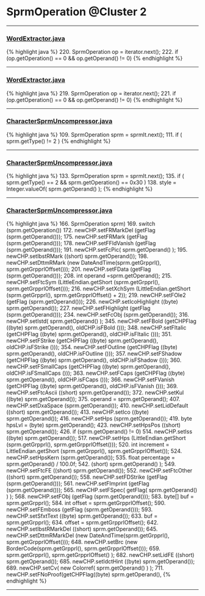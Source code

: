 # SprmOperation @Cluster 2

***

### [WordExtractor.java](https://searchcode.com/codesearch/view/48925096/)
{% highlight java %}
220. SprmOperation op = iterator.next();
222. if (op.getOperation() == 0 && op.getOperand() != 0)
{% endhighlight %}

***

### [WordExtractor.java](https://searchcode.com/codesearch/view/138792453/)
{% highlight java %}
219. SprmOperation op = iterator.next();
221. if (op.getOperation() == 0 && op.getOperand() != 0)
{% endhighlight %}

***

### [CharacterSprmUncompressor.java](https://searchcode.com/codesearch/view/97384370/)
{% highlight java %}
109. SprmOperation sprm = sprmIt.next();
111. if ( sprm.getType() != 2 )
{% endhighlight %}

***

### [CharacterSprmUncompressor.java](https://searchcode.com/codesearch/view/97384370/)
{% highlight java %}
133. SprmOperation sprm = sprmIt.next();
135. if ( sprm.getType() == 2 && sprm.getOperation() == 0x30 )
138.     style = Integer.valueOf( sprm.getOperand() );
{% endhighlight %}

***

### [CharacterSprmUncompressor.java](https://searchcode.com/codesearch/view/97384370/)
{% highlight java %}
166.                                   SprmOperation sprm)
169. switch (sprm.getOperation())
172.     newCHP.setFRMarkDel (getFlag (sprm.getOperand()));
175.     newCHP.setFRMark (getFlag (sprm.getOperand()));
178.     newCHP.setFFldVanish (getFlag (sprm.getOperand()));
191.         newCHP.setFcPic( sprm.getOperand() );
195.     newCHP.setIbstRMark ((short) sprm.getOperand());
198.     newCHP.setDttmRMark (new DateAndTime(sprm.getGrpprl(), sprm.getGrpprlOffset()));
201.     newCHP.setFData (getFlag (sprm.getOperand()));
208.     int operand =sprm.getOperand();
215.     newCHP.setFtcSym (LittleEndian.getShort (sprm.getGrpprl(), sprm.getGrpprlOffset()));
216.     newCHP.setXchSym (LittleEndian.getShort (sprm.getGrpprl(), sprm.getGrpprlOffset() + 2));
219.     newCHP.setFOle2 (getFlag (sprm.getOperand()));
226.     newCHP.setIcoHighlight ((byte) sprm.getOperand());
227.     newCHP.setFHighlight (getFlag (sprm.getOperand()));
234.     newCHP.setFcObj (sprm.getOperand());
316.         newCHP.setIstd( sprm.getOperand() );
345.     newCHP.setFBold (getCHPFlag ((byte) sprm.getOperand(), oldCHP.isFBold ()));
348.     newCHP.setFItalic (getCHPFlag ((byte) sprm.getOperand(), oldCHP.isFItalic ()));
351.     newCHP.setFStrike (getCHPFlag ((byte) sprm.getOperand(), oldCHP.isFStrike ()));
354.     newCHP.setFOutline (getCHPFlag ((byte) sprm.getOperand(), oldCHP.isFOutline ()));
357.     newCHP.setFShadow (getCHPFlag ((byte) sprm.getOperand(), oldCHP.isFShadow ()));
360.     newCHP.setFSmallCaps (getCHPFlag ((byte) sprm.getOperand(), oldCHP.isFSmallCaps ()));
363.     newCHP.setFCaps (getCHPFlag ((byte) sprm.getOperand(), oldCHP.isFCaps ()));
366.     newCHP.setFVanish (getCHPFlag ((byte) sprm.getOperand(), oldCHP.isFVanish ()));
369.     newCHP.setFtcAscii ((short) sprm.getOperand());
372.     newCHP.setKul ((byte) sprm.getOperand());
375.     operand = sprm.getOperand();
407.     newCHP.setDxaSpace (sprm.getOperand());
410.     newCHP.setLidDefault ((short) sprm.getOperand());
413.     newCHP.setIco ((byte) sprm.getOperand());
416.     newCHP.setHps (sprm.getOperand());
419.     byte hpsLvl = (byte) sprm.getOperand();
423.     newCHP.setHpsPos ((short) sprm.getOperand());
426.     if (sprm.getOperand() != 0)
514.     newCHP.setIss ((byte) sprm.getOperand());
517.     newCHP.setHps (LittleEndian.getShort (sprm.getGrpprl(), sprm.getGrpprlOffset()));
520.     int increment = LittleEndian.getShort (sprm.getGrpprl(), sprm.getGrpprlOffset());
524.     newCHP.setHpsKern (sprm.getOperand());
535.         float percentage = sprm.getOperand() / 100.0f;
542.                 (short) sprm.getOperand() );
549.     newCHP.setFtcFE ((short) sprm.getOperand());
552.     newCHP.setFtcOther ((short) sprm.getOperand());
558.     newCHP.setFDStrike (getFlag (sprm.getOperand()));
561.     newCHP.setFImprint (getFlag (sprm.getOperand()));
565.         newCHP.setFSpec( getFlag( sprm.getOperand() ) );
568.     newCHP.setFObj (getFlag (sprm.getOperand()));
583.         byte[] buf = sprm.getGrpprl();
584.         int offset = sprm.getGrpprlOffset();
590.     newCHP.setFEmboss (getFlag (sprm.getOperand()));
593.     newCHP.setSfxtText ((byte) sprm.getOperand());
633.         buf = sprm.getGrpprl();
634.         offset = sprm.getGrpprlOffset();
642.     newCHP.setIbstRMarkDel ((short) sprm.getOperand());
645.     newCHP.setDttmRMarkDel (new DateAndTime(sprm.getGrpprl(), sprm.getGrpprlOffset()));
648.     newCHP.setBrc (new BorderCode(sprm.getGrpprl(), sprm.getGrpprlOffset()));
659.                 sprm.getGrpprl(), sprm.getGrpprlOffset() );
682.     newCHP.setLidFE ((short) sprm.getOperand());
685.     newCHP.setIdctHint ((byte) sprm.getOperand());
689.         newCHP.setCv( new Colorref( sprm.getOperand() ) );
711.   newCHP.setFNoProof(getCHPFlag((byte) sprm.getOperand(),
{% endhighlight %}

***

